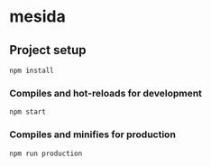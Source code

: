 # mesida

## Project setup
```
npm install
```

### Compiles and hot-reloads for development
```
npm start
```

### Compiles and minifies for production
```
npm run production
```
